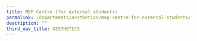 ```yaml
---
title: MEP Centre (for external students)
permalink: /departments/aesthetics/mep-centre-for-external-students/
description: ""
third_nav_title: AESTHETICS
---
```


